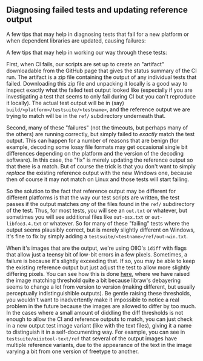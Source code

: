 Diagnosing failed tests and updating reference output
-----------------------------------------------------

A few tips that may help in diagnosing tests that fail for a new platform
or when dependent libraries are updated, causing failures:

A few tips that may help in working our way through these tests:

First, when CI fails, our scripts are set up to create an "artifact"
downloadable from the GitHub page that gives the status summary of the CI
run. The artifact is a zip file containing the output of any individual
tests that failed. Downloading this zip file and unpacking it locally is a
good way to inspect exactly what the failed test output looked like
(especially if you are investigating a test that seems to only fail during
CI but you can't reproduce it locally). The actual test output will be in
(say) `build/<platform>/testsuite/<testname>`, and the reference output we
are trying to match will be in the `ref/` subdirectory underneath that.

Second, many of these "failures" (not the timeouts, but perhaps many of the
others) are running correctly, but simply failed to *exactly* match the test
output. This can happen for a number of reasons that are benign (for
example, decoding some lossy file formats may get occasional single bit
differences depending on the platform and the version of the decoding
software). In this case, the "fix" is merely updating the reference output
so that there is a match. But of course the trick is that you don't want to
simply *replace* the existing reference output with the new Windows one,
because then of course it may not match on Linux and those tests will start
failing.

So the solution to the fact that reference output may be different for
different platforms is that the way our test scripts are written, the test
passes if the output matches *any* of the files found in the `ref/`
subdirectory of the test. Thus, for most tests, you will see an `out.txt` or
whatever, but sometimes you will see additional files like `out-osx.txt` or
`out-libfoo3.4.txt` or whatever. So for many of these "failing" tests where
the output seems plausibly correct, but is merely slightly different on
Windows, it's fine to fix by simply adding a
`testsuite/<testname>/ref/out-win.txt`.

When it's images that are the output, we're using OIIO's `idiff` with flags
that allow just a teensy bit of low-bit errors in a few pixels. Sometimes, a
failure is because it's slightly exceeding that. If so, you may be able to
keep the existing reference output but just adjust the test to allow more
slightly differing pixels. You can see how this is done
[here](https://github.com/AcademySoftwareFoundation/OpenImageIO/blob/master/testsuite/raw/run.py#L30),
where we have raised the image matching threshold quite a bit because
libraw's debayering seems to change a lot from version to version (making
different, but usually perceptually indistinguishible outputs). Be gentle
raising these thresholds, you wouldn't want to inadvertently make it
impossible to notice a real problem in the future because the images are
allowed to differ by too much. In the cases where a small amount of diddling
the diff thresholds is not enough to allow the CI and reference outputs to
match, you can just check in a new output test image variant (like with the
text files), giving it a name to distinguish it in a self-documenting way.
For example, you can see in `testsuite/oiiotool-text/ref` that several of
the output images have multiple reference variants, due to the appearance of
the text in the image varying a bit from one version of freetype to another.

